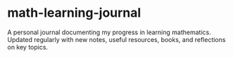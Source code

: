 # math-learning-journal
A personal journal documenting my progress in learning mathematics. Updated regularly with new notes, useful resources, books, and reflections on key topics.
